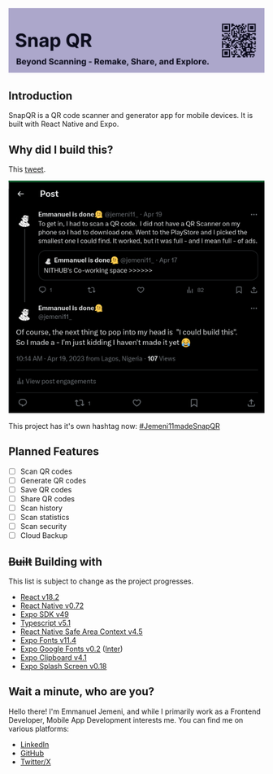 ![SnapQR Banner](./SnapQRBanner.png)

## Introduction

SnapQR is a QR code scanner and generator app for mobile devices. It is built with React Native and Expo.

## Why did I build this?

This [tweet](https://x.com/jemeni11_/status/1648616017982005248?s=20).

![Tweet](./tweet.png)

This project has it's own hashtag now: [#Jemeni11madeSnapQR](https://twitter.com/hashtag/Jemeni11madeSnapQR?src=hashtag_click)

## Planned Features

- [ ] Scan QR codes
- [ ] Generate QR codes
- [ ] Save QR codes
- [ ] Share QR codes
- [ ] Scan history
- [ ] Scan statistics
- [ ] Scan security
- [ ] Cloud Backup

## ~~Built~~ Building with

This list is subject to change as the project progresses.

- [React v18.2](https://react.dev/)
- [React Native v0.72](https://reactnative.dev/)
- [Expo SDK v49](https://expo.dev)
- [Typescript v5.1](https://www.typescriptlang.org/)
- [React Native Safe Area Context v4.5](https://github.com/th3rdwave/react-native-safe-area-context#readme)
- [Expo Fonts v11.4](https://docs.expo.dev/versions/latest/sdk/font/)
- [Expo Google Fonts v0.2](https://docs.expo.dev/guides/using-custom-fonts/#using-a-google-font) ([Inter](https://fonts.google.com/specimen/Inter))
- [Expo Clipboard v4.1](https://docs.expo.dev/versions/latest/sdk/clipboard/)
- [Expo Splash Screen v0.18](https://docs.expo.dev/versions/latest/sdk/splash-screen/)

## Wait a minute, who are you?

Hello there! I'm Emmanuel Jemeni, and while I primarily work as a Frontend Developer, Mobile App Development interests me.
You can find me on various platforms:

- [LinkedIn](https://www.linkedin.com/in/emmanuel-jemeni)
- [GitHub](https://github.com/Jemeni11)
- [Twitter/X](https://twitter.com/Jemeni11_)
